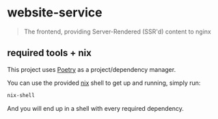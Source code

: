 # website-service

> The frontend, providing Server-Rendered (SSR'd) content to nginx

## required tools + nix

This project uses [Poetry](https://python-poetry.org/) as a project/dependency manager.  

You can use the provided [nix](https://nix.dev) shell to get up and running, simply run:
```bash
nix-shell
```
And you will end up in a shell with every required dependency.
